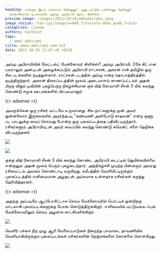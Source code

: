 ```yaml
---
heading: பாக்குற இடம் எல்லாம் மின்னுது! அது மட்டும் பளிச்சுனு தெரியுது!
  கவர்ச்சியான புடவையில் அம்மு அபிராமி ஹாட் கிளிக்ஸ்.
preview_image: /images/2022/10/29/ammuabirami.jpeg
image_resize: /cdn-cgi/image/w=640,fit=scale-down,q=80,f=auto
categories: cinema
authors: Santhosh
tags:
  - ammu abhirami
title: ammu-abhirami-new-hot
date: 2022-10-29 11:47:49 +0530
---
```

அம்மு அபிராமியின் லேட்டஸ்ட் மேக்கோவர் கிளிக்ஸ்!!
அம்மு அபிராமி. 2கே கிட் என பலராலும் அன்புடன் அழைக்கப்படும் அபிராமி ராட்சசன், அசுரன் என் தமிழில் ஒரு சில படங்களில் நடித்துள்ளார். ராட்சசன் படத்தில் அம்மு என்ற கதாபாத்திரத்தில் நடிந்திருந்தார். அசுரன் திரைப்படத்தின் மூலம் அடையாளம் காணப்பட்டவர் அதன் பிறகு விஜய் டிவியின் புகழ்பெற்ற நிகழ்ச்சியான குக் வித் கோமாளி சீசன் 3 யில் கலந்து கொண்டு சமூக ஊடகங்களில் பிரபலமானார்.

{{< adsense >}}


அவருக்கென ஒரு ரசிகர் வட்டமே உருவானது. சில நாட்களுக்கு முன் அவர் ஜன்னலோர இருக்கையில் அமர்ந்தபடி "கண்மணி அன்போடு காதலன்" என்ற குணா பட பாடலுக்கு வைப் செய்வது போன்ற ஒரு புகைப்படத்தை பதிவிட்டிருந்தார். ரசிகர்களும் அபிராமியுடன் அவர் வைப்பில் கலந்து கொண்டு கமென்ட் களை தெறிக்க விட்டிருந்தனர்.


![](/images/2022/10/29/ammu-abhirami-new-hot.jpeg)

![](/images/2022/10/29/ammu-abhirami-new-hot2.jpeg)

குக்கு வித் கோமாளி சீசன் 3 யில் கலந்து கொண்ட அபிராமி டைட்டில் ஜெயிக்கவில்லை என்றாலும் அதன் மூலம் பெரும் புகழடைந்தார்.‌ அந்நிகழ்ச்சி முடிந்த பின்னரும் அவரது ரசிகவட்டம் அவரை கொண்டாடி வருகிறது. சமீபத்தில் வெளியிட்டிருக்கும் புகைப்படத்தில் எளிமையான அழகுடன் அம்சமாக உள்ளதாக ரசிகர்கள் கருத்து தெரிவித்தரனர்.

{{< adsense >}}


அதற்கு அப்படியே ஆப்போசிட்டாக செம்ம மேக்கோவரில் பொட்டிக் ஒன்றிற்கு மாடலாகி புகைப்படங்களுக்கு போஸ் கொடுத்திருக்கிறார்.‌ எளிமையில் மட்டுமல்ல ஃபுல் மேக்கோவரிலும் செம்ம அழகாக காட்சியளிக்கிறார். 

![](/images/2022/10/29/ammu-abhirami-new-hot4.jpeg)

வெளிர் பச்சை நிற முழு ஆரி வேலைப்பாடுகள் நிறைந்த பாவாடை தாவணியில் வெளியாகியிருக்கும் புகைப்படங்கள் ரசிகர்களின் நெஞ்சங்களை கொள்ளை கொள்கிறது.

![](/images/2022/10/29/ammu-abhirami-new-hot66.jpeg)